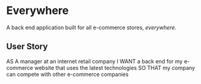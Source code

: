 # Everywhere
A back end application built for all e-commerce stores, *everywhere*.

## User Story
AS A manager at an internet retail company
I WANT a back end for my e-commerce website that uses the latest technologies
SO THAT my company can compete with other e-commerce companies